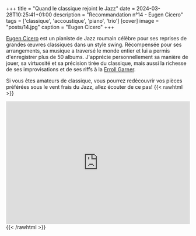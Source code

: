+++
title = "Quand le classique rejoint le Jazz"
date = 2024-03-28T10:25:41+01:00
description = "Recommandation n°14 - Eugen Cicero"
tags = ['classique', 'accoustique', 'piano', 'trio']
[cover]
image = "posts/14.jpg"
caption = "Eugen Cicero"
+++

[Eugen Cicero](https://fr.wikipedia.org/wiki/Eugen_Cicero) est un pianiste de Jazz roumain célèbre pour ses reprises de
grandes œuvres classiques dans un style swing. Récompensée pour ses arrangements, sa musique a traversé le monde entier
et lui a permis d'enregistrer plus de 50 albums.
J'apprécie personnellement sa manière de jouer, sa virtuosité et sa précision tirée du classique, mais aussi la richesse
de ses improvisations et de ses riffs à la [Erroll Garner](https://fr.wikipedia.org/wiki/Erroll_Garner).

Si vous êtes amateurs de classique, vous pourrez redécouvrir vos pièces préférées sous le vent frais du Jazz, allez
écouter de ce pas!
{{< rawhtml >}}
<div style="max-width:100%;"><div style="position:relative;padding-bottom:calc(56.25% + 52px);height: 0;"><iframe style="position:absolute;top:0;left:0;" width="100%" height="100%" src="https://odesli.co/embed/?url=https%3A%2F%2Fartist.link%2Feugencicero&theme=light" frameborder="0" allowfullscreen sandbox="allow-same-origin allow-scripts allow-presentation allow-popups allow-popups-to-escape-sandbox" allow="clipboard-read; clipboard-write"></iframe></div></div>
{{< /rawhtml >}}